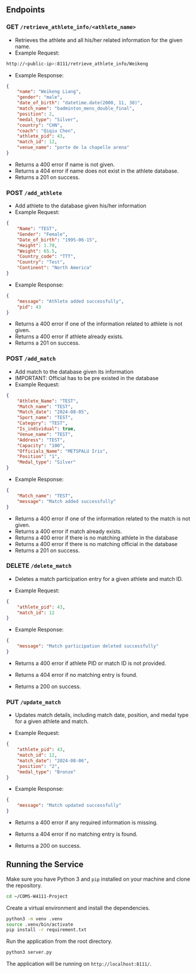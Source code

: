 ## Endpoints

### GET `/retrieve_athlete_info/<athlete_name>`
- Retrieves the athlete and all his/her related information for the given name.
- Example Request:
```bash
http://<public-ip>:8111/retrieve_athlete_info/Weikeng
```
- Example Response:
```json
{
    "name": "Weikeng Liang",
    "gender": "male",
    "date_of_birth": "datetime.date(2000, 11, 30)",
    "match_name": "badminton_mens_double_final",
    "position": 2,
    "medal_type": "Silver",
    "country": "CHN",
    "coach": "Qiqiu Chen",
    "athlete_pid": 43,
    "match_id": 12,
    "venue_name": "porte de la chapelle arena"
}
```
- Returns a 400 error if name is not given.
- Returns a 404 error if name does not exist in the athlete database.
- Returns a 201 on success.


### POST `/add_athlete`
- Add athlete to the database given his/her information
- Example Request:
```json
{
	"Name": "TEST",
	"Gender": "Female",
	"Date_of_birth": "1995-06-15",
	"Height": 1.70,
	"Weight": 65.5,
	"Country_code": "TTT",
	"Country": "Test",
	"Continent": "North America"
}
```
- Example Response:
```json
{
    "message": "Athlete added successfully",
    "pid": 43
}
```
- Returns a 400 error if one of the information related to athlete is not given.
- Returns a 400 error if athlete already exists.
- Returns a 201 on success.


### POST `/add_match`
- Add match to the database given its information
- IMPORTANT: Official has to be pre existed in the database
- Example Request:
```json
{
	"Athlete_Name": "TEST",
	"Match_name": "TEST",
	"Match_date": "2024-08-05",
	"Sport_name": "TEST",
	"Category": "TEST",
	"Is_individual": true,
    "Venue_name": "TEST",
    "Address": "TEST",
    "Capacity": "100",
	"Officials_Name": "METSPALU Iris",
	"Position": "1",
	"Medal_type": "Silver"
}
```
- Example Response:
```json
{
    "Match_name": "TEST",
    "message": "Match added successfully"
}
```
- Returns a 400 error if one of the information related to the match is not given.
- Returns a 400 error if match already exists.
- Returns a 400 error if there is no matching athlete in the database
- Returns a 400 error if there is no matching official in the database
- Returns a 201 on success.

### DELETE `/delete_match`
- Deletes a match participation entry for a given athlete and match ID.

- Example Request:
```json
{
    "athlete_pid": 43,
    "match_id": 12
}
```
- Example Response:
```json
{
    "message": "Match participation deleted successfully"
}
```
- Returns a 400 error if athlete PID or match ID is not provided.

- Returns a 404 error if no matching entry is found.

- Returns a 200 on success.

### PUT `/update_match`

- Updates match details, including match date, position, and medal type for a given athlete and match.

- Example Request:
```json
{
    "athlete_pid": 43,
    "match_id": 12,
    "match_date": "2024-08-06",
    "position": "2",
    "medal_type": "Bronze"
}
```
- Example Response:
```json
{
    "message": "Match updated successfully"
}
```
- Returns a 400 error if any required information is missing.

- Returns a 404 error if no matching entry is found.

- Returns a 200 on success.


## Running the Service
Make sure you have Python 3 and `pip` installed on your machine and clone the repository.
```bash
cd ~/COMS-W4111-Project
```
Create a virtual environment and install the dependencies.
```bash
python3 -m venv .venv
source .venv/bin/activate
pip install -r requirement.txt
```
Run the application from the root directory.
```bash
python3 server.py
```
The application will be running on `http://localhost:8111/`.